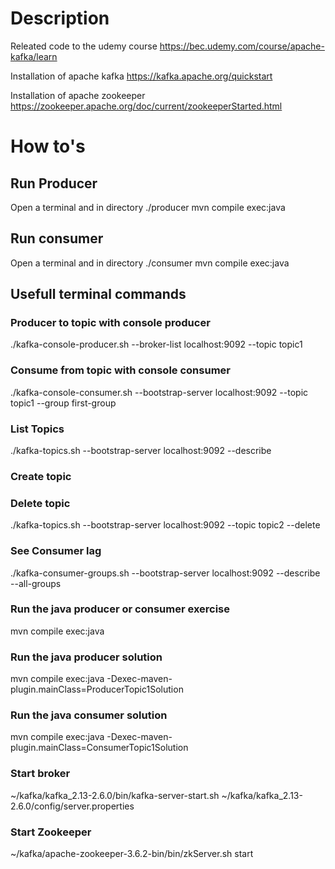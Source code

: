 # Description
Releated code to the udemy course https://bec.udemy.com/course/apache-kafka/learn

Installation of apache kafka
https://kafka.apache.org/quickstart

Installation of apache zookeeper
https://zookeeper.apache.org/doc/current/zookeeperStarted.html

# How to's

## Run Producer
Open a terminal and in directory ./producer
mvn compile exec:java

## Run consumer
Open a terminal and in directory ./consumer 
mvn compile exec:java

## Usefull  terminal commands

### Producer to topic with console producer
./kafka-console-producer.sh --broker-list localhost:9092 --topic topic1

### Consume from topic with console consumer
./kafka-console-consumer.sh --bootstrap-server localhost:9092 --topic topic1 --group first-group

### List Topics
./kafka-topics.sh --bootstrap-server localhost:9092 --describe

### Create topic


### Delete topic
./kafka-topics.sh --bootstrap-server localhost:9092 --topic topic2 --delete

### See Consumer lag
./kafka-consumer-groups.sh --bootstrap-server localhost:9092 --describe --all-groups

### Run the java producer or consumer exercise
mvn compile exec:java

### Run the java producer solution
mvn compile exec:java -Dexec-maven-plugin.mainClass=ProducerTopic1Solution

### Run the java consumer solution
mvn compile exec:java -Dexec-maven-plugin.mainClass=ConsumerTopic1Solution

### Start broker
~/kafka/kafka_2.13-2.6.0/bin/kafka-server-start.sh ~/kafka/kafka_2.13-2.6.0/config/server.properties

### Start Zookeeper
~/kafka/apache-zookeeper-3.6.2-bin/bin/zkServer.sh start


